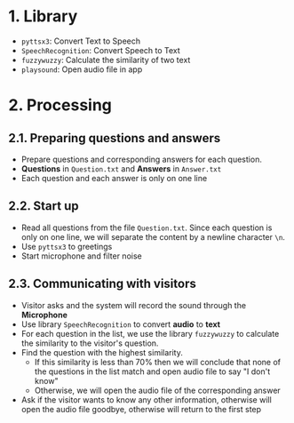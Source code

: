 # 1. Library
- `pyttsx3`: Convert Text to Speech
- `SpeechRecognition`: Convert Speech to Text
- `fuzzywuzzy`: Calculate the similarity of two text
- `playsound`: Open audio file in app

# 2. Processing
## 2.1. Preparing questions and answers
- Prepare questions and corresponding answers for each question.
- **Questions** in `Question.txt` and **Answers** in `Answer.txt`
- Each question and each answer is only on one line
## 2.2. Start up
- Read all questions from the file `Question.txt`. Since each question is only on one line, we will separate the content by a newline character `\n`.
- Use `pyttsx3` to greetings
- Start microphone and filter noise
## 2.3. Communicating with visitors
- Visitor asks and the system will record the sound through the **Microphone**
- Use library `SpeechRecognition` to convert **audio** to **text**
- For each question in the list, we use the library `fuzzywuzzy` to calculate the similarity to the visitor's question.
- Find the question with the highest similarity.
    - If this similarity is less than 70% then we will conclude that none of the questions in the list match and open audio file to say "I don't know"
    - Otherwise, we will open the audio file of the corresponding answer
- Ask if the visitor wants to know any other information, otherwise will open the audio file goodbye, otherwise will return to the first step